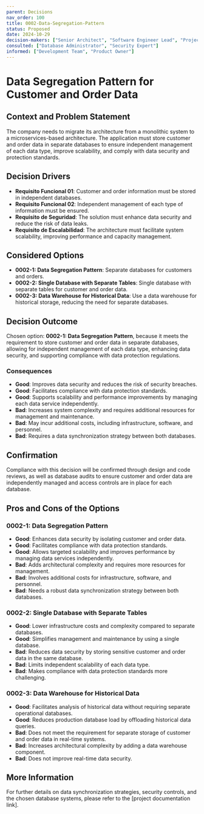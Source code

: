 ```yaml
---
parent: Decisions
nav_order: 100
title: 0002-Data-Segregation-Pattern
status: Proposed
date: 2024-10-29
decision-makers: ["Senior Architect", "Software Engineer Lead", "Project Manager"]
consulted: ["Database Administrator", "Security Expert"]
informed: ["Development Team", "Product Owner"]
---
```


# Data Segregation Pattern for Customer and Order Data

## Context and Problem Statement

The company needs to migrate its architecture from a monolithic system to a microservices-based architecture. The application must store customer and order data in separate databases to ensure independent management of each data type, improve scalability, and comply with data security and protection standards.

## Decision Drivers

* **Requisito Funcional 01**: Customer and order information must be stored in independent databases.
* **Requisito Funcional 02**: Independent management of each type of information must be ensured.
* **Requisito de Seguridad**: The solution must enhance data security and reduce the risk of data leaks.
* **Requisito de Escalabilidad**: The architecture must facilitate system scalability, improving performance and capacity management.

## Considered Options

* **0002-1: Data Segregation Pattern**: Separate databases for customers and orders.
* **0002-2: Single Database with Separate Tables**: Single database with separate tables for customer and order data.
* **0002-3: Data Warehouse for Historical Data**: Use a data warehouse for historical storage, reducing the need for separate databases.

## Decision Outcome

Chosen option: **0002-1: Data Segregation Pattern**, because it meets the requirement to store customer and order data in separate databases, allowing for independent management of each data type, enhancing data security, and supporting compliance with data protection regulations.

### Consequences

* **Good**: Improves data security and reduces the risk of security breaches.
* **Good**: Facilitates compliance with data protection standards.
* **Good**: Supports scalability and performance improvements by managing each data service independently.
* **Bad**: Increases system complexity and requires additional resources for management and maintenance.
* **Bad**: May incur additional costs, including infrastructure, software, and personnel.
* **Bad**: Requires a data synchronization strategy between both databases.

## Confirmation

Compliance with this decision will be confirmed through design and code reviews, as well as database audits to ensure customer and order data are independently managed and access controls are in place for each database.

## Pros and Cons of the Options

### 0002-1: Data Segregation Pattern

* **Good**: Enhances data security by isolating customer and order data.
* **Good**: Facilitates compliance with data protection standards.
* **Good**: Allows targeted scalability and improves performance by managing data services independently.
* **Bad**: Adds architectural complexity and requires more resources for management.
* **Bad**: Involves additional costs for infrastructure, software, and personnel.
* **Bad**: Needs a robust data synchronization strategy between both databases.

### 0002-2: Single Database with Separate Tables

* **Good**: Lower infrastructure costs and complexity compared to separate databases.
* **Good**: Simplifies management and maintenance by using a single database.
* **Bad**: Reduces data security by storing sensitive customer and order data in the same database.
* **Bad**: Limits independent scalability of each data type.
* **Bad**: Makes compliance with data protection standards more challenging.

### 0002-3: Data Warehouse for Historical Data

* **Good**: Facilitates analysis of historical data without requiring separate operational databases.
* **Good**: Reduces production database load by offloading historical data queries.
* **Bad**: Does not meet the requirement for separate storage of customer and order data in real-time systems.
* **Bad**: Increases architectural complexity by adding a data warehouse component.
* **Bad**: Does not improve real-time data security.

## More Information

For further details on data synchronization strategies, security controls, and the chosen database systems, please refer to the [project documentation link].
